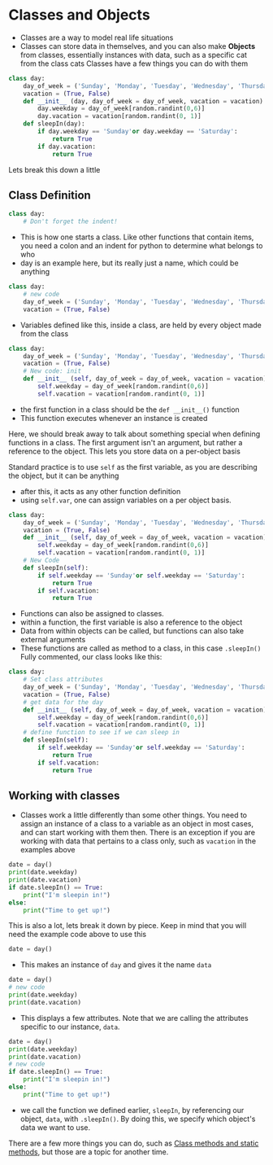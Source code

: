 # Classes and Objects
- Classes are a way to model real life situations 
- Classes can store data in themselves, and you can also make **Objects** from classes, essentially instances with data, such as a specific cat from the class cats
Classes have a few things you can do with them

```python
class day:
    day_of_week = ('Sunday', 'Monday', 'Tuesday', 'Wednesday', 'Thursday', 'Friday', 'Saturday')
    vacation = (True, False)
    def __init__ (day, day_of_week = day_of_week, vacation = vacation):
        day.weekday = day_of_week[random.randint(0,6)]
        day.vacation = vacation[random.randint(0, 1)]
    def sleepIn(day):
        if day.weekday == 'Sunday'or day.weekday == 'Saturday':
            return True
        if day.vacation:
            return True
```

Lets break this down a little

## Class Definition
```python
class day:
	# Don't forget the indent!
```
- This is how one starts a class. Like other functions that contain items, you need a colon and an indent for python to determine what belongs to who
- day is an example here, but its really just a name, which could be anything
```python
class day:
	# new code
    day_of_week = ('Sunday', 'Monday', 'Tuesday', 'Wednesday', 'Thursday', 'Friday', 'Saturday')
    vacation = (True, False)
```
- Variables defined like this, inside a class, are held by every object made from the class
```python
class day:
    day_of_week = ('Sunday', 'Monday', 'Tuesday', 'Wednesday', 'Thursday', 'Friday', 'Saturday')
    vacation = (True, False)
	# New code: init
    def __init__ (self, day_of_week = day_of_week, vacation = vacation):
        self.weekday = day_of_week[random.randint(0,6)]
        self.vacation = vacation[random.randint(0, 1)]
```
- the first function in a class should be the `def __init__()` function
- This function executes whenever an instance is created

Here, we should break away to talk about something special when defining functions in a class. The first argument isn't an argument, but rather a reference to the object. This lets you store data on a per-object basis

Standard practice is to use `self` as the first variable, as you are describing the object, but it can be anything

- after this, it acts as any other function definition
- using `self.var`, one can assign variables on a per object basis.

```python
class day:
    day_of_week = ('Sunday', 'Monday', 'Tuesday', 'Wednesday', 'Thursday', 'Friday', 'Saturday')
    vacation = (True, False)
    def __init__ (self, day_of_week = day_of_week, vacation = vacation):
        self.weekday = day_of_week[random.randint(0,6)]
        self.vacation = vacation[random.randint(0, 1)]
	# New Code
    def sleepIn(self):
        if self.weekday == 'Sunday'or self.weekday == 'Saturday':
            return True
        if self.vacation:
            return True

```
- Functions can also be assigned to classes.
- within a function, the first variable is also a reference to the object
- Data from within objects can be called, but functions can also take external arguments
- These functions are called as method to a class, in this case `.sleepIn()`
Fully commented, our class looks like this:
```python
class day:
	# Set class attributes
    day_of_week = ('Sunday', 'Monday', 'Tuesday', 'Wednesday', 'Thursday', 'Friday', 'Saturday')
    vacation = (True, False)
	# get data for the day
    def __init__ (self, day_of_week = day_of_week, vacation = vacation):
        self.weekday = day_of_week[random.randint(0,6)]
        self.vacation = vacation[random.randint(0, 1)]
	# define function to see if we can sleep in
    def sleepIn(self):
        if self.weekday == 'Sunday'or self.weekday == 'Saturday':
            return True
        if self.vacation:
            return True


```
## Working with classes
- Classes work a little differently than some other things. You need to assign an instance of a class to a variable as an object in most cases, and can start working with them then. There is an exception if you are working with data that pertains to a class only, such as `vacation` in the examples above
```python
date = day()
print(date.weekday)
print(date.vacation)
if date.sleepIn() == True:
    print("I'm sleepin in!")
else:
    print("Time to get up!")
```
This is also a lot, lets break it down by piece. Keep in mind that you will need the example code above to use this
```python
date = day()
```
- This makes an instance of `day` and gives it the name `data`
```python
date = day()
# new code
print(date.weekday)
print(date.vacation)
```
- This displays a few attributes. Note that we are calling the attributes specific to our instance, `data`.
```python
date = day()
print(date.weekday)
print(date.vacation)
# new code
if date.sleepIn() == True:
    print("I'm sleepin in!")
else:
    print("Time to get up!")
```
- we call the function we defined earlier, `sleepIn`, by referencing our object, `data`, with `.sleepIn()`. By doing this, we specify which object's data we want to use. 

There are a few more things you can do, such as [Class methods and static methods](https://stackabuse.com/pythons-classmethod-and-staticmethod-explained/), but those are a topic for another time.